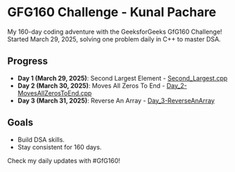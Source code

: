 # GFG160 Challenge - Kunal Pachare

My 160-day coding adventure with the GeeksforGeeks GfG160 Challenge! Started March 29, 2025, solving one problem daily in C++ to master DSA.

## Progress
- **Day 1 (March 29, 2025)**: Second Largest Element - [Second_Largest.cpp](https://github.com/kunal-pachare/GFG160-Challenge/blob/main/Second_Largest.cpp)
- **Day 2 (March 30, 2025)**: Moves All Zeros To End  - [Day_2-MovesAllZerosToEnd.cpp](https://github.com/kunal-pachare/GFG160-Challenge./blob/main/Day_2-MovesAllZerosToEnd.cpp)
- **Day 3 (March 31, 2025)**: Reverse An Array - [Day_3-ReverseAnArray]() 
 

## Goals
- Build DSA skills.
- Stay consistent for 160 days.

Check my daily updates with #GfG160!
